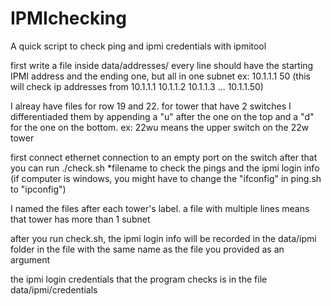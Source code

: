 # IPMIchecking

A quick script to check ping and ipmi credentials with ipmitool


first write a file inside data/addresses/
every line should have the starting IPMI address and the ending one, but all in one subnet
ex: 
10.1.1.1 50
(this will check ip addresses from 10.1.1.1 10.1.1.2 10.1.1.3 ... 10.1.1.50)

I alreay have files for row 19 and 22. for tower that have 2 switches I differentiaded them by appending a "u" after the one on the top and a "d" for the one on the bottom. 
ex: 22wu means the upper switch on the 22w tower

first connect ethernet connection to an empty port on the switch
after that you can run ./check.sh *filename to check the pings and the ipmi login info
(if computer is windows, you might have to change the "ifconfig" in ping.sh to "ipconfig")

I named the files after each tower's label. a file with multiple lines means that tower has more than 1 subnet

after you run check.sh, the ipmi login info will be recorded in the data/ipmi folder in the file with the same name as the file you
provided as an argument

the ipmi login credentials that the program checks is in the file data/ipmi/credentials
